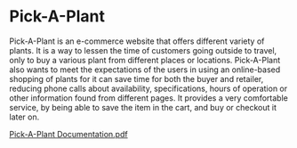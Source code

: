 ﻿# Pick-A-Plant

Pick-A-Plant is an e-commerce website that offers different variety of plants. It is a way to lessen the time of customers going outside to travel, only to buy a various plant from different places or locations. Pick-A-Plant also wants to meet the expectations of the users in using an online-based shopping of plants for it can save time for both the buyer and retailer, reducing phone calls about availability, specifications, hours of operation or other information found from different pages. It provides a very comfortable service, by being able to save the item in the cart, and buy or checkout it later on.


[Pick-A-Plant Documentation.pdf](https://github.com/JiulienoOrjalo/Pick-A-Plant/files/7071704/Pick-A-Plant.Documentation.pdf)

